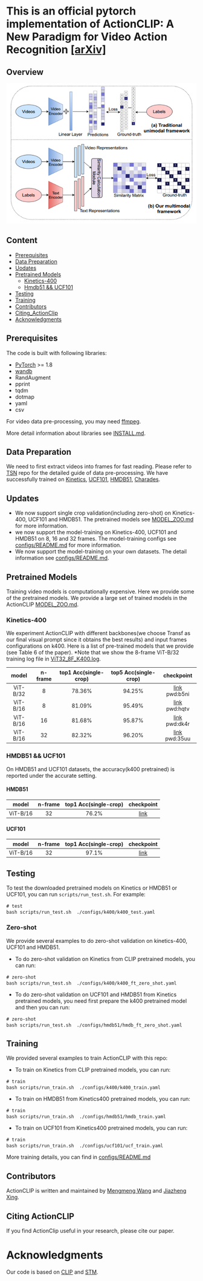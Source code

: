 # This is an official pytorch implementation of ActionCLIP: A New Paradigm for Video Action Recognition [[arXiv]](https://arxiv.org/abs/2109.08472)

## Overview

![ActionCLIP](ActionCLIP.png)

## Content 
 - [Prerequisites](#prerequisites)
- [Data Preparation](#data-preparation)
- [Uodates](#updates)
- [Pretrained Models](#pretrained-models)
  * [Kinetics-400](#kinetics-400)
  * [Hmdb51 && UCF101](#HMDB51&&UCF101)
- [Testing](#testing)
- [Training](#training)
- [Contributors](#Contributors)
- [Citing_ActionClip](#Citing_ActionCLIP)
- [Acknowledgments](#Acknowledgments)

## Prerequisites

The code is built with following libraries:

- [PyTorch](https://pytorch.org/) >= 1.8
- [wandb](https://wandb.ai/)
- RandAugment
- pprint
- tqdm
- dotmap
- yaml
- csv

For video data pre-processing, you may need [ffmpeg](https://www.ffmpeg.org/).

More detail information about libraries see [INSTALL.md](INSTALL.md).

## Data Preparation
We need to first extract videos into frames for fast reading. Please refer to [TSN](https://github.com/yjxiong/temporal-segment-networks) repo for the detailed guide of data pre-processing.
We have successfully trained on [Kinetics](https://deepmind.com/research/open-source/open-source-datasets/kinetics/), [UCF101](http://crcv.ucf.edu/data/UCF101.php), [HMDB51](http://serre-lab.clps.brown.edu/resource/hmdb-a-large-human-motion-database/),
[Charades](https://prior.allenai.org/projects/charades). 
 
## Updates
- We now support single crop validation(including zero-shot) on Kinetics-400, UCF101 and HMDB51. The pretrained models see [MODEL_ZOO.md](MODEL_ZOO.md) for more information.
- we now support the model-training on Kinetics-400, UCF101 and HMDB51 on 8, 16 and 32 frames. The model-training configs see [configs/README.md](configs/README.md) for more information.
- We now support the model-training on your own datasets. The detail information see  [configs/README.md](configs/README.md).

## Pretrained Models
Training video models is computationally expensive. Here we provide some of the pretrained models.
We provide a large set of trained models in the ActionCLIP [MODEL_ZOO.md](MODEL_ZOO.md).

### Kinetics-400
We experiment ActionCLIP with different backbones(we choose Transf as our final visual
prompt since it obtains the best results) and input frames configurations on k400. Here is a list of pre-trained models that we provide (see Table 6 of the paper).
*Note that we show the 8-frame ViT-B/32 training log file in [ViT32_8F_K400.log](logs/ViT32_8F_K400.log).


 | model             | n-frame     | top1 Acc(single-crop) | top5 Acc(single-crop)| checkpoint                                                   |
| :-----------------: | :-----------: | :-------------: |:-------------: |:---------------------------------------------------------: | 
|ViT-B/32 | 8 | 78.36%          | 94.25%|[link](https://pan.baidu.com/s/1NOKtVG6wxCrKvZ12IAofSQ) pwd:b5ni 
| ViT-B/16  | 8 |   81.09%    | 95.49% |[link](https://pan.baidu.com/s/1alr0JNF5sdcU3jtCpT0Bow) pwd:hqtv
| ViT-B/16 | 16 | 81.68%  | 95.87% |[link](https://pan.baidu.com/s/1iWpuUzML3gfxq-4KrwIO5A) pwd:dk4r
| ViT-B/16 | 32 |82.32%    | 96.20% |[link](https://pan.baidu.com/s/1hnmFQcoe6ii_mU7BzeTL5Q) pwd:35uu                                                      


### HMDB51 && UCF101
On HMDB51 and UCF101 datasets, the accuracy(k400 pretrained) is reported under the accurate setting.

#### HMDB51
| model             | n-frame     | top1 Acc(single-crop) | checkpoint                                                   |
| :-----------------: | :-----------: | :-------------: |:---------------------------------------------------------: | 
|ViT-B/16 | 32 | 76.2%          | [link]() 

#### UCF101
| model             | n-frame     | top1 Acc(single-crop) | checkpoint                                                   |
| :-----------------: | :-----------: | :-------------: |:---------------------------------------------------------: | 
|ViT-B/16 | 32 | 97.1%          | [link]() 

## Testing 
To test the downloaded pretrained models on Kinetics or HMDB51 or UCF101, you can run `scripts/run_test.sh`. For example:
```
# test
bash scripts/run_test.sh  ./configs/k400/k400_test.yaml

```
### Zero-shot
We provide several examples to do zero-shot validation on kinetics-400, UCF101 and HMDB51.
- To do zero-shot validation on Kinetics from CLIP pretrained models, you can run:
```
# zero-shot
bash scripts/run_test.sh  ./configs/k400/k400_ft_zero_shot.yaml
```
- To do zero-shot validation on UCF101 and HMDB51 from Kinetics pretrained models, you need first prepare the k400 pretrained model and then you can run:
```
# zero-shot
bash scripts/run_test.sh  ./configs/hmdb51/hmdb_ft_zero_shot.yaml

```


## Training
We provided several examples to train ActionCLIP  with this repo:
- To train on Kinetics from CLIP pretrained models, you can run:
```
# train 
bash scripts/run_train.sh  ./configs/k400/k400_train.yaml
```
- To train on HMDB51 from Kinetics400 pretrained models, you can run:
```
# train 
bash scripts/run_train.sh  ./configs/hmdb51/hmdb_train.yaml
```
- To train on UCF101 from Kinetics400 pretrained models, you can run:
```
# train 
bash scripts/run_train.sh  ./configs/ucf101/ucf_train.yaml
```
More training details, you can find in  [configs/README.md](configs/README.md)

## Contributors
ActionCLIP is written and maintained by [Mengmeng Wang](https://sallymmx.github.io/) and [Jiazheng Xing](https://april.zju.edu.cn/team/jiazheng-xing/).

## Citing ActionCLIP
If you find ActionClip useful in your research, please cite our paper.

# Acknowledgments
Our code is based on [CLIP](https://github.com/openai/CLIP) and [STM](https://openaccess.thecvf.com/content_ICCV_2019/papers/Jiang_STM_SpatioTemporal_and_Motion_Encoding_for_Action_Recognition_ICCV_2019_paper.pdf).
